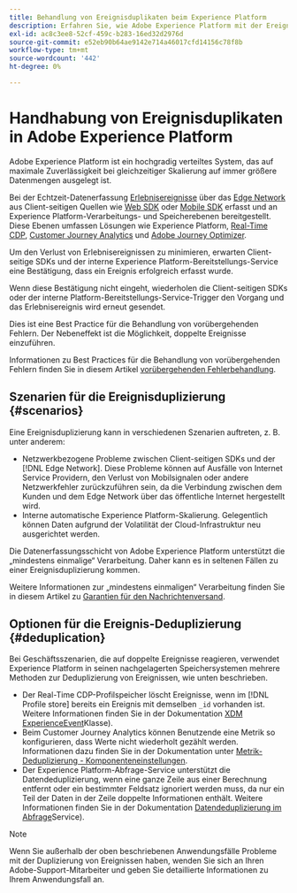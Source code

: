 ```yaml
---
title: Behandlung von Ereignisduplikaten beim Experience Platform
description: Erfahren Sie, wie Adobe Experience Platform mit der Ereignisduplizierung umgeht
exl-id: ac8c3ee8-52cf-459c-b283-16ed32d2976d
source-git-commit: e52eb90b64ae9142e714a46017cfd14156c78f8b
workflow-type: tm+mt
source-wordcount: '442'
ht-degree: 0%

---
```


# Handhabung von Ereignisduplikaten in Adobe Experience Platform

Adobe Experience Platform ist ein hochgradig verteiltes System, das auf maximale Zuverlässigkeit bei gleichzeitiger Skalierung auf immer größere Datenmengen ausgelegt ist.

Bei der Echtzeit-Datenerfassung [Erlebnisereignisse](../xdm/classes/experienceevent.md) über das [Edge Network ](../web-sdk/home.md#edge-network) aus Client-seitigen Quellen wie [Web SDK](../web-sdk/home.md) oder [Mobile SDK](https://developer.adobe.com/client-sdks/home/) erfasst und an Experience Platform-Verarbeitungs- und Speicherebenen bereitgestellt. Diese Ebenen umfassen Lösungen wie Experience Platform, [Real-Time CDP](../rtcdp/home.md), [Customer Journey Analytics](https://experienceleague.adobe.com/docs/analytics-platform/using/cja-overview/cja-overview.html?lang=de) und [Adobe Journey Optimizer](https://experienceleague.adobe.com/docs/journey-optimizer/using/ajo-home.html?lang=de).

Um den Verlust von Erlebnisereignissen zu minimieren, erwarten Client-seitige SDKs und der interne Experience Platform-Bereitstellungs-Service eine Bestätigung, dass ein Ereignis erfolgreich erfasst wurde.

Wenn diese Bestätigung nicht eingeht, wiederholen die Client-seitigen SDKs oder der interne Platform-Bereitstellungs-Service-Trigger den Vorgang und das Erlebnisereignis wird erneut gesendet.

Dies ist eine Best Practice für die Behandlung von vorübergehenden Fehlern. Der Nebeneffekt ist die Möglichkeit, doppelte Ereignisse einzuführen.

Informationen zu Best Practices für die Behandlung von vorübergehenden Fehlern finden Sie in diesem Artikel [vorübergehenden Fehlerbehandlung](https://learn.microsoft.com/en-us/azure/architecture/best-practices/transient-faults).

## Szenarien für die Ereignisduplizierung {#scenarios}

Eine Ereignisduplizierung kann in verschiedenen Szenarien auftreten, z. B. unter anderem:

* Netzwerkbezogene Probleme zwischen Client-seitigen SDKs und der [!DNL Edge Network]. Diese Probleme können auf Ausfälle von Internet Service Providern, den Verlust von Mobilsignalen oder andere Netzwerkfehler zurückzuführen sein, da die Verbindung zwischen dem Kunden und dem Edge Network über das öffentliche Internet hergestellt wird.
* Interne automatische Experience Platform-Skalierung. Gelegentlich können Daten aufgrund der Volatilität der Cloud-Infrastruktur neu ausgerichtet werden.

Die Datenerfassungsschicht von Adobe Experience Platform unterstützt die „mindestens einmalige“ Verarbeitung. Daher kann es in seltenen Fällen zu einer Ereignisduplizierung kommen.

Weitere Informationen zur „mindestens einmaligen“ Verarbeitung finden Sie in diesem Artikel zu [Garantien für den Nachrichtenversand](https://docs.confluent.io/kafka/design/delivery-semantics.html).

## Optionen für die Ereignis-Deduplizierung {#deduplication}

Bei Geschäftsszenarien, die auf doppelte Ereignisse reagieren, verwendet Experience Platform in seinen nachgelagerten Speichersystemen mehrere Methoden zur Deduplizierung von Ereignissen, wie unten beschrieben.

* Der Real-Time CDP-Profilspeicher löscht Ereignisse, wenn im [!DNL Profile store] bereits ein Ereignis mit demselben `_id` vorhanden ist. Weitere Informationen finden Sie in der Dokumentation [XDM ExperienceEvent](../xdm/classes/experienceevent.md)Klasse).
* Beim Customer Journey Analytics können Benutzende eine Metrik so konfigurieren, dass Werte nicht wiederholt gezählt werden. Informationen dazu finden Sie in der Dokumentation unter [Metrik-Deduplizierung - Komponenteneinstellungen](https://experienceleague.adobe.com/docs/analytics-platform/using/cja-dataviews/component-settings/metric-deduplication.html?lang=de).
* Der Experience Platform-Abfrage-Service unterstützt die Datendeduplizierung, wenn eine ganze Zeile aus einer Berechnung entfernt oder ein bestimmter Feldsatz ignoriert werden muss, da nur ein Teil der Daten in der Zeile doppelte Informationen enthält. Weitere Informationen finden Sie in der Dokumentation [Datendeduplizierung im Abfrage](../query-service/key-concepts/deduplication.md)Service).

>[!NOTE]
>
>Wenn Sie außerhalb der oben beschriebenen Anwendungsfälle Probleme mit der Duplizierung von Ereignissen haben, wenden Sie sich an Ihren Adobe-Support-Mitarbeiter und geben Sie detaillierte Informationen zu Ihrem Anwendungsfall an.
